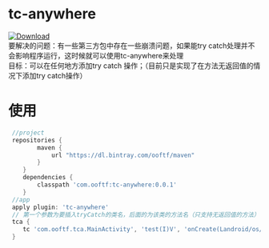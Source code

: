 # tc-anywhere
[ ![Download](https://api.bintray.com/packages/ooftf/maven/tc-anywhere/images/download.svg) ](https://bintray.com/ooftf/maven/tc-anywhere/_latestVersion)  
要解决的问题：有一些第三方包中存在一些崩溃问题，如果能try catch处理并不会影响程序运行，这时候就可以使用tc-anywhere来处理  
目标：可以在任何地方添加try catch 操作；（目前只是实现了在方法无返回值的情况下添加try catch操作）
# 使用
```groovy
 //project
 repositories {
        maven {
            url "https://dl.bintray.com/ooftf/maven"
        }
    }
    dependencies {
        classpath 'com.ooftf:tc-anywhere:0.0.1'
    }
 //app
 apply plugin: 'tc-anywhere'
 // 第一个参数为要插入tryCatch的类名，后面的为该类的方法名（只支持无返回值的方法）
 tca {
    tc 'com.ooftf.tca.MainActivity', 'test(I)V', 'onCreate(Landroid/os/Bundle;)V'
 }   
```